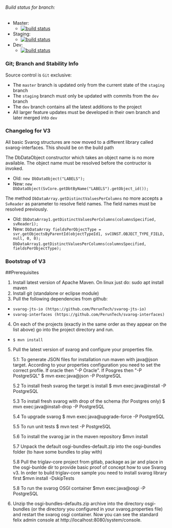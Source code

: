 ###### Build status for branch:
 - Master:
   - [![build status](https://gitlab.prtech.mk/prtech/svarog/badges/master/build.svg)](https://github.com/PerunTech/svarog/commits/master)
 - Staging:
   - [![build status](https://gitlab.prtech.mk/prtech/svarog/badges/staging/build.svg)](https://github.com/PerunTech/svarog/commits/staging)
 - Dev:
   - [![build status](https://gitlab.prtech.mk/prtech/svarog/badges/dev/build.svg)](https://github.com/PerunTech/svarog/commits/dev)

### Git; Branch and Stability Info
Source control is `Git` exclusive:

* The `master` branch is updated only from the current state of the `staging` branch
* The `staging` branch must only be updated with commits from the `dev` branch
* The `dev` branch contains all the latest additions to the project
* All larger feature updates must be developed in their own branch and later merged into `dev`


### Changelog for V3

All basic Svarog structures are now moved to a different library called svarog-interfaces. This should be on the build path

The DbDataObject constructor which takes an object name is no more available. The object name must be resolved before the contructor is invoked.
* Old: `new DbDataObject("LABELS");`
* New: `new DbDataObject(SvCore.getDbtByName("LABELS").getObject_id());`

The method `DbDataArray.getDistinctValuesPerColumns` no more accepts a `SvReader` as parameter to resolve field names. The field names must be resolved previously.

* Old: `DbDataArray1.getDistinctValuesPerColumns(columnsSpecified, svReader1);`
* New: `DbDataArray fieldsPerObjectType = svr.getObjectsByParentId(objectTypeId1, svCONST.OBJECT_TYPE_FIELD, null, 0, 0);`
	`DbDataArray1.getDistinctValuesPerColumns(columnsSpecified, fieldsPerObjectType);`


### Bootstrap of V3

##Prerequisites
1. Install latest version of Apache Maven. On linux just do: sudo apt install maven
2. Install git (standalone or eclipse module)
3. Pull the following dependencies from github:
* 	`svarog-jts-io (https://github.com/PerunTech/svarog-jts-io)`
* 	`svarog-interfaces (https://github.com/PerunTech/svarog-interfaces)`

4. On each of the projects (exactly in the same order as they appear on the list above) go into the project directory and run. 
	
*  `$ mvn install`

5. Pull the latest version of svarog and configure your properties file.
	
	5.1: To generate JSON files for installation run maven with java@json target. According to your properties configuration you need to set the correct profile. If oracle then "-P Oracle". If Posgres then "-P PostgreSQL"
	$ mvn exec:java@json -P PostgreSQL
	
	5.2 To install fresh svarog the target is install
	$ mvn exec:java@install -P PostgreSQL 
	
	5.3 To install fresh svarog with drop of the schema (for Postgres only)
	$ mvn exec:java@install-drop -P PostgreSQL
	
	5.4 To upgrade svarog
	$ mvn exec:java@upgrade-force -P PostgreSQL
	
	5.5 To run unit tests
	$ mvn test -P PostgreSQL
		
	5.6 To install the svarog jar in the maven repository
	$mvn install
	
	5.7 Unpack the default osgi-bundles-default.zip into the osgi-bundles folder (to have some bundles to play with)
	
	5.8 Pull the triglav-core project from gitlab, package as jar and place in the osgi-bunlde dir to provide basic proof of concept how to use Svarog v3. In order to build triglav-core sample you need to install svarog library first 
	$mvn install -DskipTests
	
	5.8 To run the svarog OSGI container 
	$mvn exec:java@osgi -P PostgreSQL
	
	
6. Unzip the osgi-bundles-defaults.zip archive into the directory osgi-bundles (or the directory you configured in your svarog.properties file) and restart the svarog osgi container. Now you can see the standard felix admin console at http://localhost:8080/system/console.